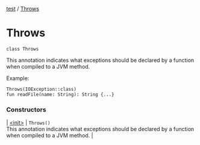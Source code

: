 [test](test/index) / [Throws](test/-throws/index)

# Throws

`class Throws`

This annotation indicates what exceptions should be declared by a function when compiled to a JVM method.

Example:

```
Throws(IOException::class)
fun readFile(name: String): String {...}
```

### Constructors

| [&lt;init&gt;](test/-throws/-init-) | `Throws()`<br>This annotation indicates what exceptions should be declared by a function when compiled to a JVM method. |

